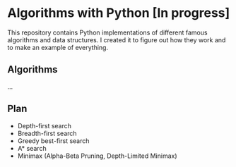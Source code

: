 # Algorithms with Python [In progress]

This repository contains Python implementations of different famous algorithms and data structures.
I created it to figure out how they work and to make an example of everything.

## Algorithms

...

## Plan

- Depth-first search
- Breadth-first search
- Greedy best-first search
- A* search
- Minimax (Alpha-Beta Pruning, Depth-Limited Minimax)
